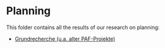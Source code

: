 # Planning

This folder contains all the results of our research on planning:

* [Grundrecherche (u.a. alter PAF-Projekte)](./Grundrecherche_im_Planing.md)
